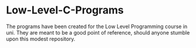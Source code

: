 # Low-Level-C-Programs
The programs have been created for the Low Level Programming course in uni. They are meant to be a good point of reference, should anyone stumble upon this modest repository.
